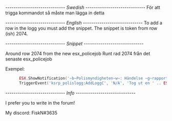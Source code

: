 ----------------------------- *Swedish* -----------------------------
För att trigga kommandot så måste man lägga in detta

----------------------------- *English* -----------------------------
To add a row in the logg you must add the snippet. The snippet is token from row (ish) 2074.

----------------------------- *Snippet* -----------------------------

Around row 2074 from the new esx_policejob
Runt rad 2074 från det senaste esx_policejob

Exempel:
```lua
      ESX.ShowNotification('~b~Polismyndigheten~w~: Händelse ~g~rapporterad~w~ i loggboken')
      TriggerEvent('ksrp_polislogg:AddLoggC', 'N/A', 'Tog ut en ' .. ESX.GetWeaponLabel(data.current.value))
```

----------------------------- *Info* -----------------------------

I prefer you to write in the forum!

My discord: FiskN#3635